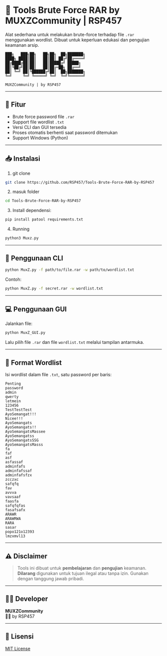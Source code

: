 # 🔐 Tools Brute Force RAR by MUXZCommunity | RSP457

Alat sederhana untuk melakukan brute-force terhadap file `.rar` menggunakan wordlist. Dibuat untuk keperluan edukasi dan pengujian keamanan arsip.

```
███╗   ███╗██╗   ██╗██╗  ██╗███████╗
████╗ ████║██║   ██║██║ ██╔╝██╔════╝
██╔████╔██║██║   ██║█████╔╝ █████╗
██║╚██╔╝██║██║   ██║██╔═██╗ ██╔══╝
██║ ╚═╝ ██║╚██████╔╝██║  ██╗███████╗
╚═╝     ╚═╝ ╚═════╝ ╚═╝  ╚═╝╚══════╝

MUXZCommunity | by RSP457
```

---

## 🧰 Fitur

- Brute force password file `.rar`
- Support file wordlist `.txt`
- Versi CLI dan GUI tersedia
- Proses otomatis berhenti saat password ditemukan
- Support Windows (Python)

---

## 📥 Instalasi

1. git clone

```bash
git clone https://github.com/RSP457/Tools-Brute-Force-RAR-by-RSP457
```

2. masuk folder

```bash
cd Tools-Brute-Force-RAR-by-RSP457
```

3. Install dependensi:

```bash
pip install patool requirements.txt
```

4. Running

```bash
python3 Muxz.py
```

---

## 🚀 Penggunaan CLI

```bash
python MuxZ.py -f path/to/file.rar -w path/to/wordlist.txt
```

Contoh:

```bash
python MuxZ.py -f secret.rar -w wordlist.txt
```

---

## 💻 Penggunaan GUI

Jalankan file:

```bash
python MuxZ_GUI.py
```

Lalu pilih file `.rar` dan file `wordlist.txt` melalui tampilan antarmuka.

---

## 📝 Format Wordlist

Isi wordlist dalam file `.txt`, satu password per baris:

```
Penting
password
admin
qwerty
letmein
123456
TestTestTest
AyoSemangat!!!
Nicee!!!
AyoSemangats
AyoSemangats!!
AyoSemangatsMassee
AyoSemangatss
AyoSemangatsSSG
AyoSemangatsMasss
fa
faf
asf
asfassaf
adminfafs
adminfafssaf
adminfafsfzx
zcczxc
safqfq
fav
avvva
vavsaaf
faasfa
safqfqfas
fasafsafx
ARAWR
ARAWRWA
RARA
sasar
popo121o12393
lmzxmvl13

```

---

## ⚠️ Disclaimer

> Tools ini dibuat untuk **pembelajaran** dan **pengujian** keamanan. **Dilarang** digunakan untuk tujuan ilegal atau tanpa izin. Gunakan dengan tanggung jawab pribadi.

---

## 👨‍💻 Developer

**MUXZCommunity**  
🧑‍💻 by RSP457

---

## 📄 Lisensi

[MIT License](LICENSE)
